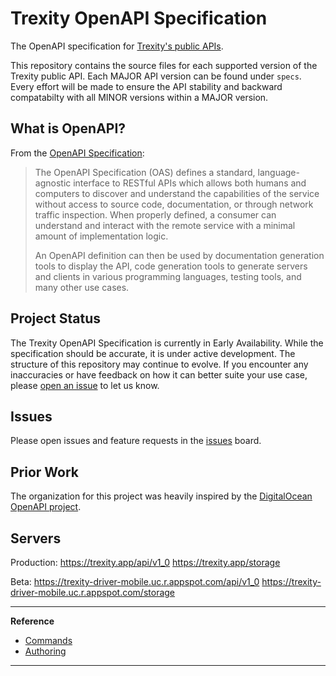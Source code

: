 # Trexity OpenAPI Specification

The OpenAPI specification for [Trexity's public APIs](https://trexity.com/developers).

This repository contains the source files for each supported version of the Trexity
public API. Each MAJOR API version can be found under `specs`. Every effort will be
made to ensure the API stability and backward compatabilty with all MINOR versions
within a MAJOR version.

## What is OpenAPI?

From the [OpenAPI Specification](https://swagger.io/specification/):

> The OpenAPI Specification (OAS) defines a standard, language-agnostic interface to RESTful APIs which allows both humans and computers to discover and understand the capabilities of the service without access to source code, documentation, or through network traffic inspection. When properly defined, a consumer can understand and interact with the remote service with a minimal amount of implementation logic.
>
> An OpenAPI definition can then be used by documentation generation tools to display the API, code generation tools to generate servers and clients in various programming languages, testing tools, and many other use cases.

## Project Status

The Trexity OpenAPI Specification is currently in Early Availability. While the specification should be accurate, it is under active development. The structure of this repository may continue to evolve. If you encounter any inaccuracies or have feedback on how it can better suite your use case, please [open an issue](https://github.com/trexitycode/openapi/issues/new) to let us know.

## Issues

Please open issues and feature requests in the [issues](https://github.com/trexitycode/openapi/issues) board.

## Prior Work

The organization for this project was heavily inspired by the [DigitalOcean OpenAPI project](https://github.com/digitalocean/openapi).

## Servers

Production:
  https://trexity.app/api/v1_0
  https://trexity.app/storage

Beta:
  https://trexity-driver-mobile.uc.r.appspot.com/api/v1_0
  https://trexity-driver-mobile.uc.r.appspot.com/storage


---

**Reference**
- [Commands](./docs/COMMANDS.md)
- [Authoring](./docs/AUTHORING.md)
---
